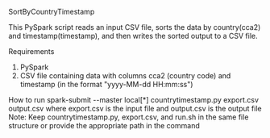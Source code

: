 SortByCountryTimestamp

This PySpark script reads an input CSV file, sorts the data by country(cca2) and timestamp(timestamp), and then writes the sorted output to a CSV file.

Requirements
1. PySpark
2. CSV file containing data with columns cca2 (country code) and timestamp (in the format "yyyy-MM-dd HH:mm:ss")

How to run
spark-submit --master local[*] countrytimestamp.py export.csv output.csv
where export.csv is the input file and output.csv is the output file
Note: Keep countrytimestamp.py, export.csv, and run.sh in the same file structure or provide the appropriate path in the command
